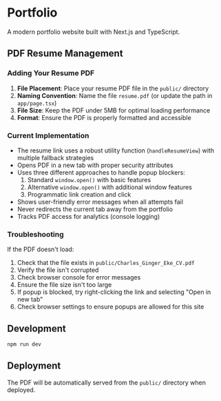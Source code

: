 # Portfolio

A modern portfolio website built with Next.js and TypeScript.

## PDF Resume Management

### Adding Your Resume PDF

1. **File Placement**: Place your resume PDF file in the `public/` directory
2. **Naming Convention**: Name the file `resume.pdf` (or update the path in `app/page.tsx`)
3. **File Size**: Keep the PDF under 5MB for optimal loading performance
4. **Format**: Ensure the PDF is properly formatted and accessible

### Current Implementation

- The resume link uses a robust utility function (`handleResumeView`) with multiple fallback strategies
- Opens PDF in a new tab with proper security attributes
- Uses three different approaches to handle popup blockers:
  1. Standard `window.open()` with basic features
  2. Alternative `window.open()` with additional window features
  3. Programmatic link creation and click
- Shows user-friendly error messages when all attempts fail
- Never redirects the current tab away from the portfolio
- Tracks PDF access for analytics (console logging)

### Troubleshooting

If the PDF doesn't load:

1. Check that the file exists in `public/Charles_Ginger_Eke_CV.pdf`
2. Verify the file isn't corrupted
3. Check browser console for error messages
4. Ensure the file size isn't too large
5. If popup is blocked, try right-clicking the link and selecting "Open in new tab"
6. Check browser settings to ensure popups are allowed for this site

## Development

```bash
npm run dev
```

## Deployment

The PDF will be automatically served from the `public/` directory when deployed.
